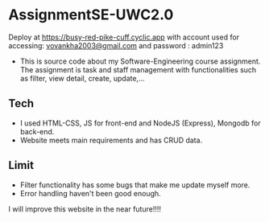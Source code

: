 # AssignmentSE-UWC2.0
Deploy at https://busy-red-pike-cuff.cyclic.app with account used for accessing: vovankha2003@gmail.com and password : admin123
* This is source code about my Software-Engineering course assignment. The assignment is task and staff management with functionalities such as filter, view detail, create, update,...
## Tech  
* I used HTML-CSS, JS for front-end and NodeJS (Express), Mongodb for back-end.
* Website meets main requirements and has CRUD data.

## Limit
* Filter functionality has some bugs that make me update myself more.
* Error handling haven't been good enough.

I will improve this website in the near future!!!!
